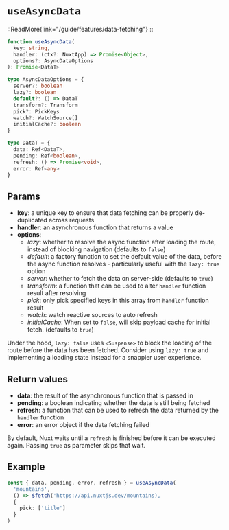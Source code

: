 # `useAsyncData`

::ReadMore{link="/guide/features/data-fetching"}
::

```ts [Signature]
function useAsyncData(
  key: string,
  handler: (ctx?: NuxtApp) => Promise<Object>,
  options?: AsyncDataOptions
): Promise<DataT>

type AsyncDataOptions = {
  server?: boolean
  lazy?: boolean
  default?: () => DataT
  transform?: Transform
  pick?: PickKeys
  watch?: WatchSource[]
  initialCache?: boolean
}

type DataT = {
  data: Ref<DataT>,
  pending: Ref<boolean>,
  refresh: () => Promise<void>,
  error: Ref<any>
}
```

## Params

* **key**: a unique key to ensure that data fetching can be properly de-duplicated across requests
* **handler**: an asynchronous function that returns a value
* **options**:
  * _lazy_: whether to resolve the async function after loading the route, instead of blocking navigation (defaults to `false`)
  * _default_: a factory function to set the default value of the data, before the async function resolves - particularly useful with the `lazy: true` option
  * _server_: whether to fetch the data on server-side (defaults to `true`)
  * _transform_: a function that can be used to alter `handler` function result after resolving
  * _pick_: only pick specified keys in this array from `handler` function result
  * _watch_: watch reactive sources to auto refresh
  * _initialCache_: When set to `false`, will skip payload cache for initial fetch. (defaults to `true`)

Under the hood, `lazy: false` uses `<Suspense>` to block the loading of the route before the data has been fetched. Consider using `lazy: true` and implementing a loading state instead for a snappier user experience.

## Return values

* **data**: the result of the asynchronous function that is passed in
* **pending**: a boolean indicating whether the data is still being fetched
* **refresh**: a function that can be used to refresh the data returned by the `handler` function
* **error**: an error object if the data fetching failed

By default, Nuxt waits until a `refresh` is finished before it can be executed again. Passing `true` as parameter skips that wait.

## Example

```ts
const { data, pending, error, refresh } = useAsyncData(
  'mountains',
  () => $fetch('https://api.nuxtjs.dev/mountains),
  {
    pick: ['title']
  }
)
```
